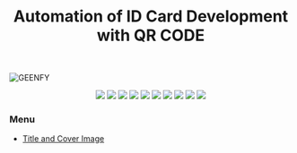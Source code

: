 <h1 align="center">Automation of ID Card Development with QR CODE</h1>

<br/>

![GEENFY](https://github.com/user-attachments/assets/cb138e44-bd2e-472f-ba4f-ff5dd4939195)

<div align="center">
	<a href="https://www.canva.com/pt_br/" ><img src="https://img.shields.io/badge/Canva-%2300C4CC.svg?&style=for-the-badge&logo=Canva&logoColor=white"/></a>
	<a href="https://www.djangoproject.com/"><img src="https://img.shields.io/badge/Django-092E20?style=for-the-badge&logo=django&logoColor=green"/></a>
	<a href="https://www.figma.com/"><img src="https://img.shields.io/badge/Figma-F24E1E?style=for-the-badge&logo=figma&logoColor=white"/></a>
	<a href=""><img src="https://img.shields.io/badge/HTML5-E34F26?style=for-the-badge&logo=html5&logoColor=white"/></a>
	<a href=""><img src="https://img.shields.io/badge/JavaScript-323330?style=for-the-badge&logo=javascript&logoColor=F7DF1E"/></a>
	<a href="https://www.notion.so/pt-br"><img src="https://img.shields.io/badge/Notion-000000?style=for-the-badge&logo=notion&logoColor=white"></a>
	<a href="https://www.python.org/"><img src="https://img.shields.io/badge/Python-FFD43B?style=for-the-badge&logo=python&logoColor=blue"/></a>
	<a href="https://www.sqlite.org/" ><img src="https://img.shields.io/badge/Sqlite-003B57?style=for-the-badge&logo=sqlite&logoColor=white"/></a>
	<a href="https://trello.com/pt-BR" ><img src="https://img.shields.io/badge/Trello-0052CC?style=for-the-badge&logo=trello&logoColor=white"/></a>
	<a href="https://code.visualstudio.com/"><img src="https://img.shields.io/badge/VSCode-0078D4?style=for-the-badge&logo=visual%20studio%20code&logoColor=white"/></a>
</div>


<h3>Menu</h3>

<ul>
  <li text-decoration="none"><a href="#Automation-of-ID-Card-Development-with-QR-CODE">Title and Cover Image</a></li>
</ul>
